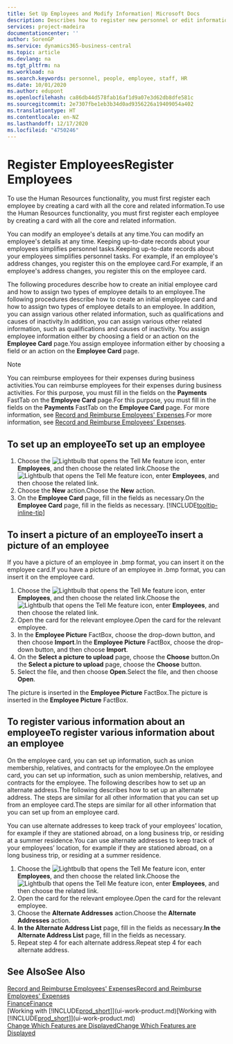 ```yaml
---
title: Set Up Employees and Modify Information| Microsoft Docs
description: Describes how to register new personnel or edit information for existing staff.
services: project-madeira
documentationcenter: ''
author: SorenGP
ms.service: dynamics365-business-central
ms.topic: article
ms.devlang: na
ms.tgt_pltfrm: na
ms.workload: na
ms.search.keywords: personnel, people, employee, staff, HR
ms.date: 10/01/2020
ms.author: edupont
ms.openlocfilehash: ca86db44d578fab16af1d9a07e3d62db8dfe581c
ms.sourcegitcommit: 2e7307fbe1eb3b34d0ad9356226a19409054a402
ms.translationtype: HT
ms.contentlocale: en-NZ
ms.lasthandoff: 12/17/2020
ms.locfileid: "4750246"
---
```

# <a name="register-employees"></a><span data-ttu-id="4174f-103">Register Employees</span><span class="sxs-lookup"><span data-stu-id="4174f-103">Register Employees</span></span>
<span data-ttu-id="4174f-104">To use the Human Resources functionality, you must first register each employee by creating a card with all the core and related information.</span><span class="sxs-lookup"><span data-stu-id="4174f-104">To use the Human Resources functionality, you must first register each employee by creating a card with all the core and related information.</span></span>

<span data-ttu-id="4174f-105">You can modify an employee's details at any time.</span><span class="sxs-lookup"><span data-stu-id="4174f-105">You can modify an employee's details at any time.</span></span> <span data-ttu-id="4174f-106">Keeping up-to-date records about your employees simplifies personnel tasks.</span><span class="sxs-lookup"><span data-stu-id="4174f-106">Keeping up-to-date records about your employees simplifies personnel tasks.</span></span> <span data-ttu-id="4174f-107">For example, if an employee's address changes, you register this on the employee card.</span><span class="sxs-lookup"><span data-stu-id="4174f-107">For example, if an employee's address changes, you register this on the employee card.</span></span>

<span data-ttu-id="4174f-108">The following procedures describe how to create an initial employee card and how to assign two types of employee details to an employee.</span><span class="sxs-lookup"><span data-stu-id="4174f-108">The following procedures describe how to create an initial employee card and how to assign two types of employee details to an employee.</span></span> <span data-ttu-id="4174f-109">In addition, you can assign various other related information, such as qualifications and causes of inactivity.</span><span class="sxs-lookup"><span data-stu-id="4174f-109">In addition, you can assign various other related information, such as qualifications and causes of inactivity.</span></span> <span data-ttu-id="4174f-110">You assign employee information either by choosing a field or an action on the **Employee Card** page.</span><span class="sxs-lookup"><span data-stu-id="4174f-110">You assign employee information either by choosing a field or an action on the **Employee Card** page.</span></span>

> [!NOTE]  
> <span data-ttu-id="4174f-111">You can reimburse employees for their expenses during business activities.</span><span class="sxs-lookup"><span data-stu-id="4174f-111">You can reimburse employees for their expenses during business activities.</span></span> <span data-ttu-id="4174f-112">For this purpose, you must fill in the fields on the **Payments** FastTab on the **Employee Card** page.</span><span class="sxs-lookup"><span data-stu-id="4174f-112">For this purpose, you must fill in the fields on the **Payments** FastTab on the **Employee Card** page.</span></span> <span data-ttu-id="4174f-113">For more information, see [Record and Reimburse Employees' Expenses](finance-how-record-reimburse-employee-expenses.md).</span><span class="sxs-lookup"><span data-stu-id="4174f-113">For more information, see [Record and Reimburse Employees' Expenses](finance-how-record-reimburse-employee-expenses.md).</span></span>

## <a name="to-set-up-an-employee"></a><span data-ttu-id="4174f-114">To set up an employee</span><span class="sxs-lookup"><span data-stu-id="4174f-114">To set up an employee</span></span>
1. <span data-ttu-id="4174f-115">Choose the ![Lightbulb that opens the Tell Me feature](media/ui-search/search_small.png "Tell me what you want to do") icon, enter **Employees**, and then choose the related link.</span><span class="sxs-lookup"><span data-stu-id="4174f-115">Choose the ![Lightbulb that opens the Tell Me feature](media/ui-search/search_small.png "Tell me what you want to do") icon, enter **Employees**, and then choose the related link.</span></span>
2. <span data-ttu-id="4174f-116">Choose the **New** action.</span><span class="sxs-lookup"><span data-stu-id="4174f-116">Choose the **New** action.</span></span>
3. <span data-ttu-id="4174f-117">On the **Employee Card** page, fill in the fields as necessary.</span><span class="sxs-lookup"><span data-stu-id="4174f-117">On the **Employee Card** page, fill in the fields as necessary.</span></span> [!INCLUDE[tooltip-inline-tip](includes/tooltip-inline-tip_md.md)]

## <a name="to-insert-a-picture-of-an-employee"></a><span data-ttu-id="4174f-118">To insert a picture of an employee</span><span class="sxs-lookup"><span data-stu-id="4174f-118">To insert a picture of an employee</span></span>
<span data-ttu-id="4174f-119">If you have a picture of an employee in .bmp format, you can insert it on the employee card.</span><span class="sxs-lookup"><span data-stu-id="4174f-119">If you have a picture of an employee in .bmp format, you can insert it on the employee card.</span></span>

1. <span data-ttu-id="4174f-120">Choose the ![Lightbulb that opens the Tell Me feature](media/ui-search/search_small.png "Tell me what you want to do") icon, enter **Employees**, and then choose the related link.</span><span class="sxs-lookup"><span data-stu-id="4174f-120">Choose the ![Lightbulb that opens the Tell Me feature](media/ui-search/search_small.png "Tell me what you want to do") icon, enter **Employees**, and then choose the related link.</span></span>
2. <span data-ttu-id="4174f-121">Open the card for the relevant employee.</span><span class="sxs-lookup"><span data-stu-id="4174f-121">Open the card for the relevant employee.</span></span>
3. <span data-ttu-id="4174f-122">In the **Employee Picture** FactBox, choose the drop-down button, and then choose **Import**.</span><span class="sxs-lookup"><span data-stu-id="4174f-122">In the **Employee Picture** FactBox, choose the drop-down button, and then choose **Import**.</span></span>
4. <span data-ttu-id="4174f-123">On the **Select a picture to upload** page, choose the **Choose** button.</span><span class="sxs-lookup"><span data-stu-id="4174f-123">On the **Select a picture to upload** page, choose the **Choose** button.</span></span>
5. <span data-ttu-id="4174f-124">Select the file, and then choose **Open**.</span><span class="sxs-lookup"><span data-stu-id="4174f-124">Select the file, and then choose **Open**.</span></span>

<span data-ttu-id="4174f-125">The picture is inserted in the **Employee Picture** FactBox.</span><span class="sxs-lookup"><span data-stu-id="4174f-125">The picture is inserted in the **Employee Picture** FactBox.</span></span>

## <a name="to-register-various-information-about-an-employee"></a><span data-ttu-id="4174f-126">To register various information about an employee</span><span class="sxs-lookup"><span data-stu-id="4174f-126">To register various information about an employee</span></span>
<span data-ttu-id="4174f-127">On the employee card, you can set up information, such as union membership, relatives, and contracts for the employee.</span><span class="sxs-lookup"><span data-stu-id="4174f-127">On the employee card, you can set up information, such as union membership, relatives, and contracts for the employee.</span></span> <span data-ttu-id="4174f-128">The following describes how to set up an alternate address.</span><span class="sxs-lookup"><span data-stu-id="4174f-128">The following describes how to set up an alternate address.</span></span> <span data-ttu-id="4174f-129">The steps are similar for all other information that you can set up from an employee card.</span><span class="sxs-lookup"><span data-stu-id="4174f-129">The steps are similar for all other information that you can set up from an employee card.</span></span>

<span data-ttu-id="4174f-130">You can use alternate addresses to keep track of your employees’ location, for example if they are stationed abroad, on a long business trip, or residing at a summer residence.</span><span class="sxs-lookup"><span data-stu-id="4174f-130">You can use alternate addresses to keep track of your employees’ location, for example if they are stationed abroad, on a long business trip, or residing at a summer residence.</span></span>

1. <span data-ttu-id="4174f-131">Choose the ![Lightbulb that opens the Tell Me feature](media/ui-search/search_small.png "Tell me what you want to do") icon, enter **Employees**, and then choose the related link.</span><span class="sxs-lookup"><span data-stu-id="4174f-131">Choose the ![Lightbulb that opens the Tell Me feature](media/ui-search/search_small.png "Tell me what you want to do") icon, enter **Employees**, and then choose the related link.</span></span>
2. <span data-ttu-id="4174f-132">Open the card for the relevant employee.</span><span class="sxs-lookup"><span data-stu-id="4174f-132">Open the card for the relevant employee.</span></span>
3. <span data-ttu-id="4174f-133">Choose the **Alternate Addresses** action.</span><span class="sxs-lookup"><span data-stu-id="4174f-133">Choose the **Alternate Addresses** action.</span></span>
4. <span data-ttu-id="4174f-134">**In the Alternate Address List** page, fill in the fields as necessary.</span><span class="sxs-lookup"><span data-stu-id="4174f-134">**In the Alternate Address List** page, fill in the fields as necessary.</span></span>
5. <span data-ttu-id="4174f-135">Repeat step 4 for each alternate address.</span><span class="sxs-lookup"><span data-stu-id="4174f-135">Repeat step 4 for each alternate address.</span></span>

## <a name="see-also"></a><span data-ttu-id="4174f-136">See Also</span><span class="sxs-lookup"><span data-stu-id="4174f-136">See Also</span></span>
[<span data-ttu-id="4174f-137">Record and Reimburse Employees' Expenses</span><span class="sxs-lookup"><span data-stu-id="4174f-137">Record and Reimburse Employees' Expenses</span></span>](finance-how-record-reimburse-employee-expenses.md)  
[<span data-ttu-id="4174f-138">Finance</span><span class="sxs-lookup"><span data-stu-id="4174f-138">Finance</span></span>](finance.md)  
<span data-ttu-id="4174f-139">[Working with [!INCLUDE[prod_short](includes/prod_short.md)]](ui-work-product.md)</span><span class="sxs-lookup"><span data-stu-id="4174f-139">[Working with [!INCLUDE[prod_short](includes/prod_short.md)]](ui-work-product.md)</span></span>  
[<span data-ttu-id="4174f-140">Change Which Features are Displayed</span><span class="sxs-lookup"><span data-stu-id="4174f-140">Change Which Features are Displayed</span></span>](ui-experiences.md)
